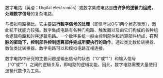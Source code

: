数字电路（英语：Digital electronics）或数字集成电路是**由许多的逻辑门组成，处理数字信号**的复杂电路。

与模拟电路相比，它主要**进行数字信号的处理**（即信号以0与1两个状态表示），因此抗干扰能力较强。数字集成电路有各种门电路、触发器以及由它们构成的各种组合逻辑电路和时序逻辑电路。一个数字系统一般由控制部件和运算部件组成，**在时脉的驱动下，控制部件控制运算部件完成所要执行的动作**。通过类比数位转换器、数位类比转换器，数字电路可以和模拟电路互相连接。

数字电路中研究的主要问题是输出信号的状态（“0”或“1”）和输入信号（“0”或“1”）之间的逻辑关系，即电路的逻辑功能。因此，数字电路需要大量使用逻辑代数作为工具。